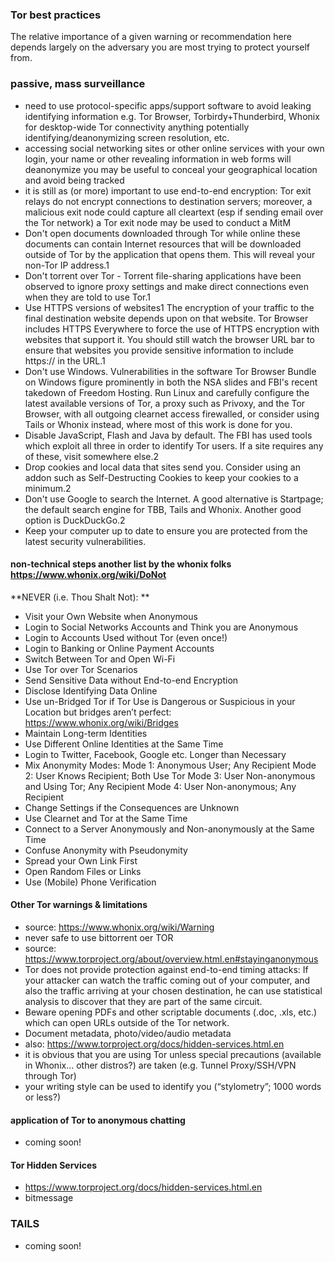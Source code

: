### Tor best practices

The relative importance of a given warning or recommendation here depends largely on the adversary you are most trying to protect yourself from.

### passive, mass surveillance

- need to use protocol-specific apps/support software to avoid leaking
  identifying information e.g. Tor Browser, Torbirdy+Thunderbird,
  Whonix for desktop-wide Tor connectivity anything potentially
  identifying/deanonymizing  screen resolution, etc.
- accessing social networking sites or other online services with your
  own login, your name or other revealing information in web forms
  will deanonymize you may be useful to conceal your geographical
  location and avoid being tracked
- it is still as (or more) important to use end-to-end encryption: Tor
  exit relays do not encrypt connections to destination servers;
  moreover, a malicious exit node could capture all cleartext (esp if
  sending email over the Tor network) a Tor exit node may be used to
  conduct a MitM
- Don't open documents downloaded through Tor while online these documents can contain Internet resources that will be downloaded outside of Tor by the application that opens them. This will reveal your non-Tor IP address.1
- Don't torrent over Tor - Torrent file-sharing applications have been observed to ignore proxy settings and make direct connections even when they are told to use Tor.1
- Use HTTPS versions of websites1 The encryption of your traffic to the final destination website depends upon on that website. Tor Browser includes HTTPS Everywhere to force the use of HTTPS encryption with websites that support it. You should still watch the browser URL bar to ensure that websites you provide sensitive information to include https:// in the URL.1
- Don't use Windows. Vulnerabilities in the software Tor Browser Bundle on Windows figure prominently in both the NSA slides and FBI's recent takedown of Freedom Hosting. Run Linux and carefully configure the latest available versions of Tor, a proxy such as Privoxy, and the Tor Browser, with all outgoing clearnet access firewalled, or consider using Tails or Whonix instead, where most of this work is done for you. 
- Disable JavaScript, Flash and Java by default. The FBI has used tools which exploit all three in order to identify Tor users. If a site requires any of these, visit somewhere else.2
- Drop cookies and local data that sites send you. Consider using an addon such as Self-Destructing Cookies to keep your cookies to a minimum.2
- Don't use Google to search the Internet. A good alternative is Startpage; the default search engine for TBB, Tails and Whonix. Another good option is DuckDuckGo.2
- Keep your computer up to date to ensure you are protected from the latest security vulnerabilities. 

#### non-technical steps  another list by the whonix folks <https://www.whonix.org/wiki/DoNot> 

**NEVER (i.e. Thou Shalt Not): **

- Visit your Own Website when Anonymous
- Login to Social Networks Accounts and Think you are Anonymous
- Login to Accounts Used without Tor (even once!)
- Login to Banking or Online Payment Accounts
- Switch Between Tor and Open Wi-Fi
- Use Tor over Tor Scenarios
- Send Sensitive Data without End-to-end Encryption
- Disclose Identifying Data Online
- Use un-Bridged Tor if Tor Use is Dangerous or Suspicious in your
  Location but bridges aren’t perfect:
  <https://www.whonix.org/wiki/Bridges>
- Maintain Long-term Identities
- Use Different Online Identities at the Same Time
- Login to Twitter, Facebook, Google etc. Longer than Necessary
- Mix Anonymity Modes: Mode 1: Anonymous User; Any Recipient Mode 2:
  User Knows Recipient; Both Use Tor Mode 3: User Non-anonymous and
  Using Tor; Any Recipient Mode 4: User Non-anonymous; Any Recipient
- Change Settings if the Consequences are Unknown
- Use Clearnet and Tor at the Same Time
- Connect to a Server Anonymously and Non-anonymously at the Same Time
- Confuse Anonymity with Pseudonymity
- Spread your Own Link First
- Open Random Files or Links
- Use (Mobile) Phone Verification

#### Other Tor warnings & limitations

- source: <https://www.whonix.org/wiki/Warning>
- never safe to use bittorrent oer TOR
- source:
  <https://www.torproject.org/about/overview.html.en#stayinganonymous>
- Tor does not provide protection against end-to-end timing attacks:
  If your attacker can watch the traffic coming out of your computer,
  and also the traffic arriving at your chosen destination, he can use
  statistical analysis to discover that they are part of the
  same circuit.
- Beware opening PDFs and other scriptable documents (.doc,
  .xls, etc.) which can open URLs outside of the Tor network.
- Document metadata, photo/video/audio metadata
- also: <https://www.torproject.org/docs/hidden-services.html.en>
- it is obvious that you are using Tor  unless special precautions
  (available in Whonix... other distros?) are taken (e.g. Tunnel
  Proxy/SSH/VPN through Tor)
- your writing style can be used to identify you (“stylometry”; 1000
  words or less?)

#### application of Tor to anonymous chatting

- coming soon!

#### Tor Hidden Services

- <https://www.torproject.org/docs/hidden-services.html.en>
- bitmessage

### TAILS

- coming soon! 